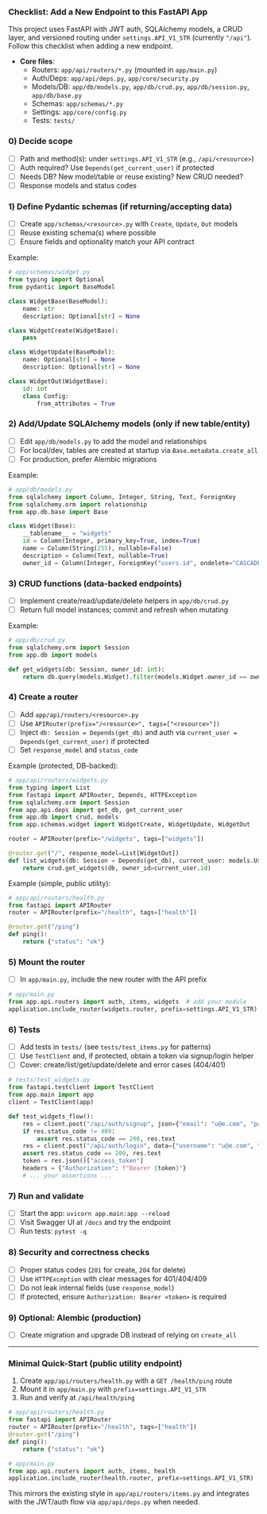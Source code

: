 ### Checklist: Add a New Endpoint to this FastAPI App

This project uses FastAPI with JWT auth, SQLAlchemy models, a CRUD layer, and versioned routing under `settings.API_V1_STR` (currently `"/api"`). Follow this checklist when adding a new endpoint.

- **Core files**:
  - Routers: `app/api/routers/*.py` (mounted in `app/main.py`)
  - Auth/Deps: `app/api/deps.py`, `app/core/security.py`
  - Models/DB: `app/db/models.py`, `app/db/crud.py`, `app/db/session.py`, `app/db/base.py`
  - Schemas: `app/schemas/*.py`
  - Settings: `app/core/config.py`
  - Tests: `tests/`

### 0) Decide scope
- [ ] Path and method(s): under `settings.API_V1_STR` (e.g., `/api/<resource>`)
- [ ] Auth required? Use `Depends(get_current_user)` if protected
- [ ] Needs DB? New model/table or reuse existing? New CRUD needed?
- [ ] Response models and status codes

### 1) Define Pydantic schemas (if returning/accepting data)
- [ ] Create `app/schemas/<resource>.py` with `Create`, `Update`, `Out` models
- [ ] Reuse existing schema(s) where possible
- [ ] Ensure fields and optionality match your API contract

Example:
```python
# app/schemas/widget.py
from typing import Optional
from pydantic import BaseModel

class WidgetBase(BaseModel):
    name: str
    description: Optional[str] = None

class WidgetCreate(WidgetBase):
    pass

class WidgetUpdate(BaseModel):
    name: Optional[str] = None
    description: Optional[str] = None

class WidgetOut(WidgetBase):
    id: int
    class Config:
        from_attributes = True
```

### 2) Add/Update SQLAlchemy models (only if new table/entity)
- [ ] Edit `app/db/models.py` to add the model and relationships
- [ ] For local/dev, tables are created at startup via `Base.metadata.create_all`
- [ ] For production, prefer Alembic migrations

Example:
```python
# app/db/models.py
from sqlalchemy import Column, Integer, String, Text, ForeignKey
from sqlalchemy.orm import relationship
from app.db.base import Base

class Widget(Base):
    __tablename__ = "widgets"
    id = Column(Integer, primary_key=True, index=True)
    name = Column(String(255), nullable=False)
    description = Column(Text, nullable=True)
    owner_id = Column(Integer, ForeignKey("users.id", ondelete="CASCADE"), nullable=False, index=True)
```

### 3) CRUD functions (data-backed endpoints)
- [ ] Implement create/read/update/delete helpers in `app/db/crud.py`
- [ ] Return full model instances; commit and refresh when mutating

Example:
```python
# app/db/crud.py
from sqlalchemy.orm import Session
from app.db import models

def get_widgets(db: Session, owner_id: int):
    return db.query(models.Widget).filter(models.Widget.owner_id == owner_id).all()
```

### 4) Create a router
- [ ] Add `app/api/routers/<resource>.py`
- [ ] Use `APIRouter(prefix="/<resource>", tags=["<resource>"])`
- [ ] Inject `db: Session = Depends(get_db)` and auth via `current_user = Depends(get_current_user)` if protected
- [ ] Set `response_model` and `status_code`

Example (protected, DB-backed):
```python
# app/api/routers/widgets.py
from typing import List
from fastapi import APIRouter, Depends, HTTPException
from sqlalchemy.orm import Session
from app.api.deps import get_db, get_current_user
from app.db import crud, models
from app.schemas.widget import WidgetCreate, WidgetUpdate, WidgetOut

router = APIRouter(prefix="/widgets", tags=["widgets"])

@router.get("/", response_model=List[WidgetOut])
def list_widgets(db: Session = Depends(get_db), current_user: models.User = Depends(get_current_user)):
    return crud.get_widgets(db, owner_id=current_user.id)
```

Example (simple, public utility):
```python
# app/api/routers/health.py
from fastapi import APIRouter
router = APIRouter(prefix="/health", tags=["health"]) 

@router.get("/ping")
def ping():
    return {"status": "ok"}
```

### 5) Mount the router
- [ ] In `app/main.py`, include the new router with the API prefix

```python
# app/main.py
from app.api.routers import auth, items, widgets  # add your module
application.include_router(widgets.router, prefix=settings.API_V1_STR)
```

### 6) Tests
- [ ] Add tests in `tests/` (see `tests/test_items.py` for patterns)
- [ ] Use `TestClient` and, if protected, obtain a token via signup/login helper
- [ ] Cover: create/list/get/update/delete and error cases (404/401)

```python
# tests/test_widgets.py
from fastapi.testclient import TestClient
from app.main import app
client = TestClient(app)

def test_widgets_flow():
    res = client.post("/api/auth/signup", json={"email": "u@e.com", "password": "p"})
    if res.status_code != 409:
        assert res.status_code == 200, res.text
    res = client.post("/api/auth/login", data={"username": "u@e.com", "password": "p"})
    assert res.status_code == 200, res.text
    token = res.json()["access_token"]
    headers = {"Authorization": f"Bearer {token}"}
    # ... your assertions ...
```

### 7) Run and validate
- [ ] Start the app: `uvicorn app.main:app --reload`
- [ ] Visit Swagger UI at `/docs` and try the endpoint
- [ ] Run tests: `pytest -q`

### 8) Security and correctness checks
- [ ] Proper status codes (`201` for create, `204` for delete)
- [ ] Use `HTTPException` with clear messages for 401/404/409
- [ ] Do not leak internal fields (use `response_model`)
- [ ] If protected, ensure `Authorization: Bearer <token>` is required

### 9) Optional: Alembic (production)
- [ ] Create migration and upgrade DB instead of relying on `create_all`

---

### Minimal Quick-Start (public utility endpoint)
1. Create `app/api/routers/health.py` with a `GET /health/ping` route
2. Mount it in `app/main.py` with `prefix=settings.API_V1_STR`
3. Run and verify at `/api/health/ping`

```python
# app/api/routers/health.py
from fastapi import APIRouter
router = APIRouter(prefix="/health", tags=["health"]) 
@router.get("/ping")
def ping():
    return {"status": "ok"}
```

```python
# app/main.py
from app.api.routers import auth, items, health
application.include_router(health.router, prefix=settings.API_V1_STR)
```

This mirrors the existing style in `app/api/routers/items.py` and integrates with the JWT/auth flow via `app/api/deps.py` when needed.

